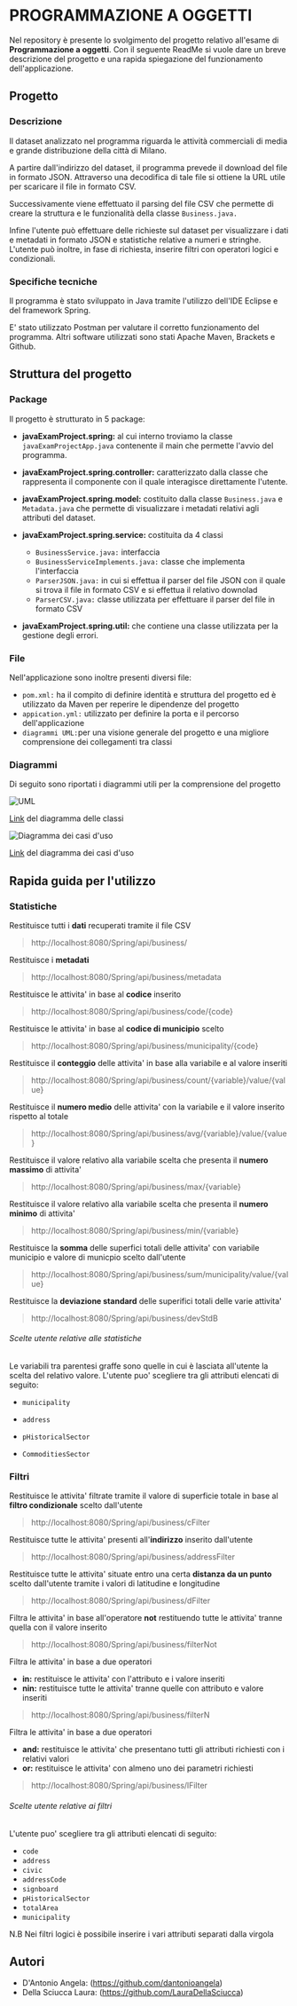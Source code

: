 # PROGRAMMAZIONE A OGGETTI

Nel repository è presente lo svolgimento del progetto relativo all'esame di **Programmazione a oggetti**.
Con il seguente ReadMe si vuole dare un breve descrizione del progetto e una rapida spiegazione del funzionamento dell'applicazione.

## Progetto
### Descrizione 

Il dataset analizzato nel programma riguarda le attività commerciali di media e grande distribuzione della città di Milano.

A partire dall'indirizzo del dataset, il programma prevede il download del file in formato JSON. Attraverso una decodifica di tale file si ottiene la URL utile per scaricare il file in formato CSV.

Successivamente viene effettuato il parsing del file CSV che permette di creare la struttura e le funzionalità della classe `Business.java.`

Infine l'utente può effettuare delle richieste sul dataset per visualizzare i dati e metadati in formato JSON e statistiche relative a numeri e stringhe. L'utente può inoltre, in fase di richiesta, inserire filtri con operatori logici e condizionali.


### Specifiche tecniche

Il programma è stato sviluppato in Java tramite l'utilizzo dell'IDE Eclipse e del framework Spring.

E' stato utilizzato Postman per valutare il corretto funzionamento del programma. Altri software utilizzati sono stati Apache Maven, Brackets e Github.


## Struttura del progetto 

### Package

Il progetto è strutturato in 5 package:

- **javaExamProject.spring:** al cui interno troviamo la classe `javaExamProjectApp.java` contenente il main che permette l'avvio del programma.
- **javaExamProject.spring.controller:** caratterizzato dalla classe che rappresenta il componente con il quale interagisce direttamente l'utente. 
- **javaExamProject.spring.model:** costituito dalla classe `Business.java` e `Metadata.java` che permette di visualizzare i metadati relativi agli attributi del dataset.
- **javaExamProject.spring.service:** costituita da 4 classi
  - `BusinessService.java:` interfaccia
  - `BusinessServiceImplements.java:` classe che implementa l'interfaccia
  - `ParserJSON.java:` in cui si effettua il parser del file JSON con il quale si trova il file in formato CSV e si effettua il relativo downolad
  - `ParserCSV.java:` classe utilizzata per effettuare il parser del file in formato CSV

- **javaExamProject.spring.util:** che contiene una classe utilizzata per la gestione degli errori.

### File

Nell'applicazione sono inoltre presenti diversi file:

 - `pom.xml:` ha il compito di definire identità e struttura del progetto ed è utilizzato da Maven per reperire le dipendenze del progetto
 - `appication.yml:` utilizzato per definire la porta e il percorso dell'applicazione
 - `diagrammi UML:`per una visione generale del progetto e una migliore comprensione dei collegamenti tra classi
 
### Diagrammi

Di seguito sono riportati i diagrammi utili per la comprensione del progetto

![UML](https://github.com/LauraDellaSciucca/Exam/blob/master/UML.png)

[Link](https://github.com/LauraDellaSciucca/Exam/blob/master/UML.png) del diagramma delle classi

![Diagramma dei casi d'uso](https://github.com/LauraDellaSciucca/Exam/blob/master/Diagramma%20casi%20d'uso.jpg)

[Link](https://github.com/LauraDellaSciucca/Exam/blob/master/Diagramma%20casi%20d'uso.jpg) del diagramma dei casi d'uso

## Rapida guida per l'utilizzo
### Statistiche

Restituisce tutti i **dati** recuperati tramite il file CSV 
>http://localhost:8080/Spring/api/business/

Restituisce i **metadati**
>http://localhost:8080/Spring/api/business/metadata

Restituisce le attivita' in base al **codice** inserito
>http://localhost:8080/Spring/api/business/code/{code} 

Restituisce le attivita' in base al **codice di municipio** scelto
>http://localhost:8080/Spring/api/business/municipality/{code} 

Restituisce il **conteggio** delle attivita' in base alla variabile e al valore inseriti
>http://localhost:8080/Spring/api/business/count/{variable}/value/{value}

Restituisce il **numero medio** delle attivita' con la variabile e il valore inserito rispetto al totale
>http://localhost:8080/Spring/api/business/avg/{variable}/value/{value}

Restituisce il valore relativo alla variabile scelta che presenta il **numero massimo** di attivita'
>http://localhost:8080/Spring/api/business/max/{variable}

Restituisce il valore relativo alla variabile scelta che presenta il **numero minimo** di attivita'
>http://localhost:8080/Spring/api/business/min/{variable}

Restituisce la **somma** delle superfici totali delle attivita' con variabile municipio e  valore di municpio scelto dall'utente
>http://localhost:8080/Spring/api/business/sum/municipality/value/{value}

Restituisce la **deviazione standard** delle superifici totali delle varie attivita'
>http://localhost:8080/Spring/api/business/devStdB

###### Scelte utente relative alle statistiche
Le variabili tra parentesi graffe sono quelle in cui è lasciata all'utente la scelta del relativo valore. L'utente puo' scegliere tra gli attributi elencati di seguito:

- `municipality` 

- `address`

- `pHistoricalSector` 

- `CommoditiesSector`

### Filtri

Restituisce le attivita' filtrate tramite il valore di superficie totale in base al **filtro condizionale** scelto dall'utente
>http://localhost:8080/Spring/api/business/cFilter

Restituisce tutte le attivita' presenti all'**indirizzo** inserito dall'utente
>http://localhost:8080/Spring/api/business/addressFilter

Restituisce tutte le attivita' situate entro una certa **distanza da un punto** scelto dall'utente tramite i valori di latitudine e longitudine
>http://localhost:8080/Spring/api/business/dFilter


Filtra le attivita' in base all'operatore **not** restituendo tutte le attivita' tranne  quella con il valore inserito
>http://localhost:8080/Spring/api/business/filterNot

Filtra le attivita' in base a due operatori
- **in:** restituisce le attivita' con l'attributo e i valore inseriti
- **nin:** restituisce tutte le attivita' tranne quelle con attributo e valore inseriti
>http://localhost:8080/Spring/api/business/filterN

Filtra le attivita' in base a due operatori
- **and:** restituisce le attivita' che presentano tutti gli attributi richiesti con i relativi valori
- **or:** restituisce le attivita' con almeno uno dei parametri richiesti
>http://localhost:8080/Spring/api/business/lFilter

###### Scelte utente relative ai filtri
L'utente puo' scegliere tra gli attributi elencati di seguito:

- `code` 
- `address`
- `civic` 
- `addressCode`
- `signboard`
- `pHistoricalSector`
- `totalArea`
- `municipality`

N.B Nei filtri logici è possibile inserire i vari attributi separati dalla virgola


## Autori 
 - D'Antonio Angela: (https://github.com/dantonioangela) 
 - Della Sciucca Laura: (https://github.com/LauraDellaSciucca) 



